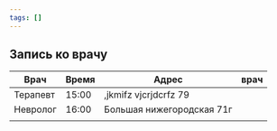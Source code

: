 ```yaml
---
tags: []
---
```


## Запись ко врачу
| Врач     | Время | Адрес                     | врач |
| -------- | ----- | ------------------------- | ---- |
| Терапевт | 15:00 | ,jkmifz vjcrjdcrfz 79     |      |
| Невролог | 16:00 | Большая нижегородская 71г |      |
|          |       |                           |      |